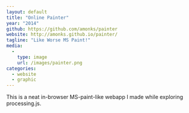 ```yaml
---
layout: default
title: "Online Painter"
year: "2014"
github: https://github.com/amonks/painter
website: http://amonks.github.io/painter/
tagline: "Like Worse MS Paint!"
media:
  -
    type: image
    url: /images/painter.png
categories:
  - website
  - graphic
---
```

This is a neat in-browser MS-paint-like webapp I made while exploring processing.js.

